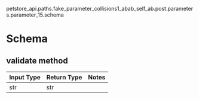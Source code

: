 petstore_api.paths.fake_parameter_collisions1_abab_self_ab.post.parameters.parameter_15.schema
# Schema

## validate method
Input Type | Return Type | Notes
------------ | ------------- | -------------
str | str |

